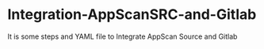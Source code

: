 # Integration-AppScanSRC-and-Gitlab
It is some steps and YAML file to Integrate AppScan Source and Gitlab
